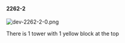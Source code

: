 #### 2262-2
![dev-2262-2-0.png](https://github.com/lil-lab/nlvr/raw/master/nlvr/dev/images/1/dev-2262-2-0.png "dev-2262-2-0.png")

There is 1 tower with 1 yellow block at the top